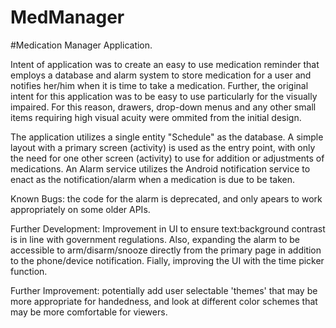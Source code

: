 # MedManager

#Medication Manager Application.


Intent of application was to create an easy to use medication reminder 
that employs a database and alarm system to store medication 
for a user and notifies her/him when it is time to take a medication.
Further, the original intent for this application was to be easy to use
particularly for the visually impaired.  For this reason, drawers, drop-down
menus and any other small items requiring high visual acuity were ommited 
from the initial design.

The application utilizes a single entity "Schedule" as the database.
A simple layout with a primary screen (activity) is used as the entry point,
with only the need for one other screen (activity) to use for addition or adjustments
of medications.  An Alarm service utilizes the Android notification service to enact
as the notification/alarm when a medication is due to be taken.

Known Bugs: the code for the alarm is deprecated, and only apears to work appropriately on
some older APIs.  

Further Development: Improvement in UI to ensure text:background contrast is in line 
with government regulations.  Also, expanding the alarm to be accessible to arm/disarm/snooze
directly from the primary page in addition to the phone/device notification.  Fially, improving
the UI with the time picker function.

Further Improvement: potentially add user selectable 'themes' that may be more appropriate for 
handedness, and look at different color schemes that may be more comfortable for viewers.




